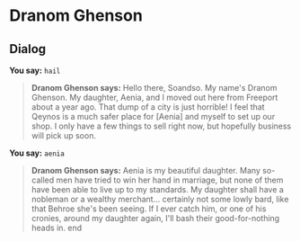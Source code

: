 # Dranom Ghenson
## Dialog

**You say:** `hail`



>**Dranom Ghenson says:** Hello there, Soandso. My name's Dranom Ghenson. My daughter, Aenia, and I moved out here from Freeport about a year ago. That dump of a city is just horrible! I feel that Qeynos is a much safer place for [Aenia] and myself to set up our shop. I only have a few things to sell right now, but hopefully business will pick up soon.

**You say:** `aenia`



>**Dranom Ghenson says:** Aenia is my beautiful daughter.  Many so-called men have tried to win her hand in marriage, but none of them have been able to live up to my standards.  My daughter shall have a nobleman or a wealthy merchant... certainly not some lowly bard, like that Behroe she's been seeing.  If I ever catch him, or one of his cronies, around my daughter again, I'll bash their good-for-nothing heads in.
end

